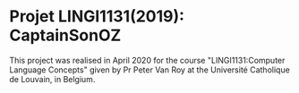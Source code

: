 # Projet LINGI1131(2019): CaptainSonOZ

This project was realised in April 2020 for the course "LINGI1131:Computer Language Concepts" given by Pr Peter Van Roy at the Université Catholique de Louvain, in Belgium.

